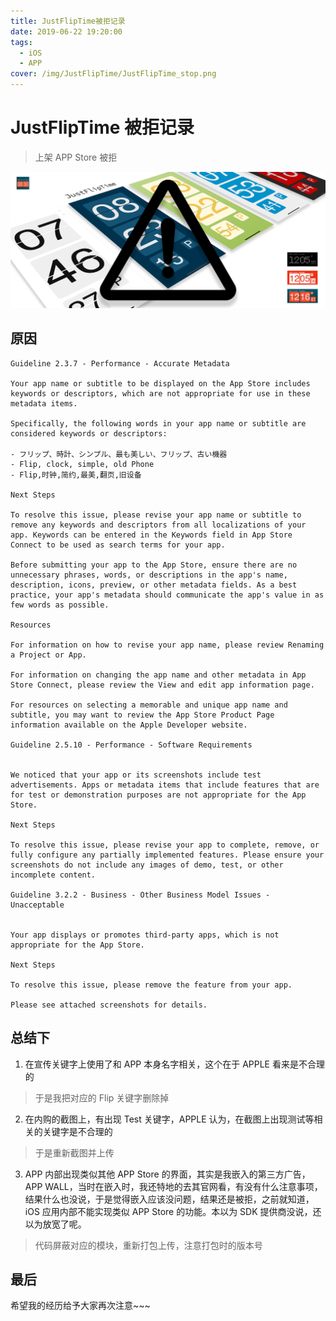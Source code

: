 ```yaml
---
title: JustFlipTime被拒记录
date: 2019-06-22 19:20:00
tags:
  - iOS
  - APP
cover: /img/JustFlipTime/JustFlipTime_stop.png
---
```


# JustFlipTime 被拒记录

> 上架 APP Store 被拒

![01](/img/JustFlipTime/JustFlipTime_stop.png)

## 原因

```OC
Guideline 2.3.7 - Performance - Accurate Metadata

Your app name or subtitle to be displayed on the App Store includes keywords or descriptors, which are not appropriate for use in these metadata items.

Specifically, the following words in your app name or subtitle are considered keywords or descriptors:

- フリップ、時計、シンプル、最も美しい、フリップ、古い機器
- Flip, clock, simple, old Phone
- Flip,时钟,简约,最美,翻页,旧设备

Next Steps

To resolve this issue, please revise your app name or subtitle to remove any keywords and descriptors from all localizations of your app. Keywords can be entered in the Keywords field in App Store Connect to be used as search terms for your app.

Before submitting your app to the App Store, ensure there are no unnecessary phrases, words, or descriptions in the app's name, description, icons, preview, or other metadata fields. As a best practice, your app's metadata should communicate the app's value in as few words as possible.

Resources

For information on how to revise your app name, please review Renaming a Project or App.

For information on changing the app name and other metadata in App Store Connect, please review the View and edit app information page.

For resources on selecting a memorable and unique app name and subtitle, you may want to review the App Store Product Page information available on the Apple Developer website.

Guideline 2.5.10 - Performance - Software Requirements


We noticed that your app or its screenshots include test advertisements. Apps or metadata items that include features that are for test or demonstration purposes are not appropriate for the App Store.

Next Steps

To resolve this issue, please revise your app to complete, remove, or fully configure any partially implemented features. Please ensure your screenshots do not include any images of demo, test, or other incomplete content.

Guideline 3.2.2 - Business - Other Business Model Issues - Unacceptable


Your app displays or promotes third-party apps, which is not appropriate for the App Store.

Next Steps

To resolve this issue, please remove the feature from your app.

Please see attached screenshots for details.
```

## 总结下

1. 在宣传关键字上使用了和 APP 本身名字相关，这个在于 APPLE 看来是不合理的

> 于是我把对应的 Flip 关键字删除掉

2. 在内购的截图上，有出现 Test 关键字，APPLE 认为，在截图上出现测试等相关的关键字是不合理的

> 于是重新截图并上传

3. APP 内部出现类似其他 APP Store 的界面，其实是我嵌入的第三方广告，APP WALL，当时在嵌入时，我还特地的去其官网看，有没有什么注意事项，结果什么也没说，于是觉得嵌入应该没问题，结果还是被拒，之前就知道，iOS 应用内部不能实现类似 APP Store 的功能。本以为 SDK 提供商没说，还以为放宽了呢。

> 代码屏蔽对应的模块，重新打包上传，注意打包时的版本号

## 最后

希望我的经历给予大家再次注意~~~
